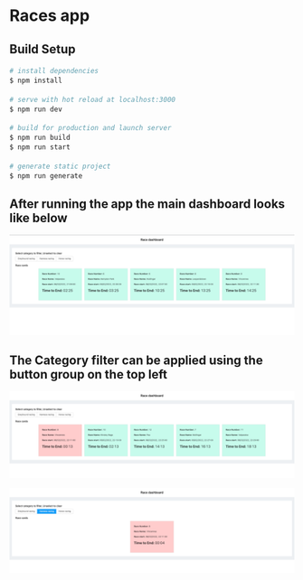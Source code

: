 # Races app

## Build Setup

```bash
# install dependencies
$ npm install

# serve with hot reload at localhost:3000
$ npm run dev

# build for production and launch server
$ npm run build
$ npm run start

# generate static project
$ npm run generate
```

## After running the app the main dashboard looks like below

![Dashboard](static/dashboard.PNG)

## The Category filter can be applied using the button group on the top left

![Filter1](static/category-filter-1.PNG)

![Filter2](static/category-filter-2.PNG)
